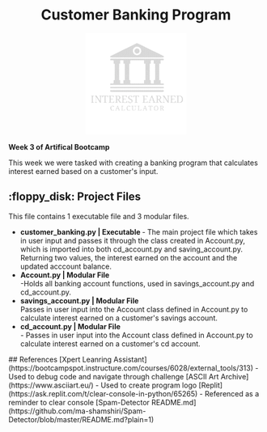 <h1 align="center"> Customer Banking Program</h1>
<p align="center">
<img src="bankingLogo.gif" width="200" height="200">
</p>
<p> <b>Week 3 of Artifical Bootcamp</b></p>
<p>This week we were tasked with creating a banking program that calculates interest earned based on a customer's input.</p>
<h2> :floppy_disk: Project Files </h2>

<p> This file contains 1 executable file and 3 modular files. </p>

<ul>
    <li><b>customer_banking.py | Executable </b> - The main project file which takes in user input and passes it through the class created in Account.py, which is imported into both cd_account.py and saving_account.py. Returning two values, the interest earned on the account and the updated acccount balance.</li>
    <li><b>Account.py | Modular File</b></li>
    -Holds all banking account functions, used in savings_account.py and cd_account.py.
    <li><b>savings_account.py | Modular File</b></li> 
    Passes in user input into the Account class defined in Account.py to calculate interest earned on a customer's savings account.
    <li><b>cd_account.py | Modular File</b></li> - Passes in user input into the Account class defined in Account.py to calculate interest earned on a customer's cd account.
</ul>
## References
[Xpert Leanring Assistant](https://bootcampspot.instructure.com/courses/6028/external_tools/313) - Used to debug code and navigate through challenge    
[ASCII Art Archive](https://www.asciiart.eu/) - Used to create program logo    
[Replit](https://ask.replit.com/t/clear-console-in-python/65265) - Referenced as a reminder to clear console
[Spam-Detector README.md](https://github.com/ma-shamshiri/Spam-Detector/blob/master/README.md?plain=1)
